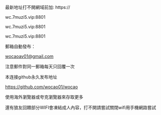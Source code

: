 最新地址打不開網域前加:  https://
>>>>
wc.7muzi5.vip:8801
>>>>
>>>>
wc.7muzi5.vip:8801
>>>>
>>>>
wc.7muzi5.vip:8801
>>>>

郵箱自動發布：
>>>>
wocaoav01@gmail.com
>>>>
注意郵件對同一郵箱每天只回覆一次


本连接github永久发布地址
>>>>
https://github.com/wocao01/wocao
>>>>



使用海外瀏覽器或夸克瀏覽器來存取更多

還有狼友回饋部分WIFI會凍結成人內容，打不開請嘗試關閉wifi用手機網路嘗試

